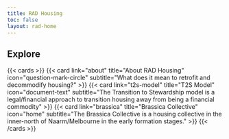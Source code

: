 ```yaml
---
title: RAD Housing
toc: false
layout: rad-home
---
```



## Explore

{{< cards >}}
  {{< card link="about" title="About RAD Housing" icon="question-mark-circle" subtitle="What does it mean to retrofit and decommodify housing?" >}}
  {{< card link="t2s-model" title="T2S Model" icon="document-text" subtitle="The Transition to Stewardship model is a legal/financial approach to transition housing away from being a financial commodity" >}}
  {{< card link="brassica" title="Brassica Collective" icon="home" subtitle="The Brassica Collective is a housing collective in the inner-north of Naarm/Melbourne in the early formation stages." >}}
{{< /cards >}}